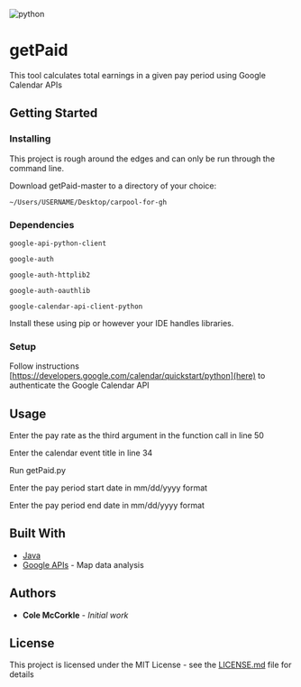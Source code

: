 ![python](https://img.shields.io/badge/version-1.0-green)

# getPaid

This tool calculates total earnings in a given pay period using Google Calendar APIs

## Getting Started

### Installing

This project is rough around the edges and can only be run through the command line.

Download getPaid-master to a directory of your choice:

```
~/Users/USERNAME/Desktop/carpool-for-gh
```

### Dependencies
`google-api-python-client`

`google-auth`

`google-auth-httplib2`

`google-auth-oauthlib`

`google-calendar-api-client-python`

Install these using pip or however your IDE handles libraries.

### Setup
Follow instructions [https://developers.google.com/calendar/quickstart/python](here) to authenticate the Google Calendar API

## Usage
Enter the pay rate as the third argument in the function call in line 50

Enter the calendar event title in line 34

Run getPaid.py

Enter the pay period start date in mm/dd/yyyy format

Enter the pay period end date in mm/dd/yyyy format

## Built With

* [Java](https://java.com/en/download/)
* [Google APIs](https://developers.google.com/products/) - Map data analysis

## Authors

* **Cole McCorkle** - *Initial work*

## License

This project is licensed under the MIT License - see the [LICENSE.md](LICENSE.md) file for details
